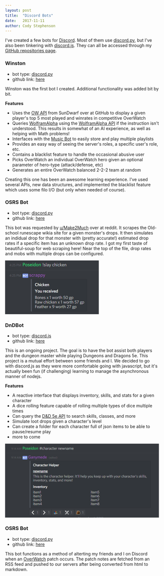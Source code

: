 ```yaml
---
layout: post
title:  "Discord Bots"
date:   2017-11-11
author: Cody Stephenson
---
```


I've created a few bots for [Discord](https://discordapp.com/). Most of them use [discord.py](https://github.com/Rapptz/discord.py), but I've also been tinkering with [discord.js](https://discord.js.org/#/). They can all be accessed through my [GitHub repositories page](https://github.com/zenxr?tab=repositories).

### Winston
* bot type: [discord.py](https://github.com/Rapptz/discord.py)
* github link: [here](https://github.com/zenxr/discord_winston_bot)

Winston was the first bot I created. Additional functionality was added bit by bit.

**Features**
* Uses the [OW API](https://github.com/SunDwarf/OWAPI) from SunDwarf over at GitHub to display a given player's top 5 most played and winrates in competitive OverWatch
* Queries [WolframAlpha](http://www.wolframalpha.com/) using the [WolframAlpha API](https://products.wolframalpha.com/api/) if the instruction isn't understood. This results in somewhat of an AI experience, as well as helping with Math problems!
* Interfaces with the [Music Bot](https://github.com/Just-Some-Bots/MusicBot) to easily store and play multiple playlists
* Provides an easy way of seeing the server's roles, a specific user's role, etc.
* Contains a blacklist feature to handle the occasional abusive user
* Picks OverWatch an individual OverWatch hero given an optional parameter of hero-type (attack/defense, etc)
* Generates an entire OverWatch balanced 2-2-2 team at random

Creating this one has been an awesome learning experience. I've used several APIs, new data structures, and implemented the blacklist feature which uses some filo I/O (but only when needed of course).

### OSRS Bot
* bot type: [discord.py](https://github.com/Rapptz/discord.py)
* github link: [here](https://github.com/zenxr/discord_winston_bot)

This bot was requested by [u/Make2Much](https://www.reddit.com/user/Make2much/) over at reddit. It scrapes the Old-school runescape wikia site for a given monster's drops. It then simulates an indidual drop for that monster with (pretty accurate!) estimated drop rates if a specific item has an unknown drop rate. I got my first taste of beautiful-soup for web scraping here! Near the top of the file, drop rates and mobs with multiple drops can be configured.

![alt text](/img/blog_images/osrsbot.png "bot screenshot")

### DnDBot
* bot type: [discord.js](https://discord.js.org/#/)
* github link: [here](https://github.com/zenxr/dndbot)

This is an ongoing project. The goal is to have the bot assist both players and the dungeon master while playing Dungeons and Dragons 5e. This project is a mutual effort between some friends and I. We decided to go with discord.js as they were more comfortable going with javascript, but it's actually been fun (if challenging) learning to manage the asynchronous manner of nodejs.

**Features**
* A reactive interface that displays inventory, skills, and stats for a given character
* A dice rolling feature capable of rolling multiple types of dice multiple times
* Can query the [D&D 5e API](http://www.dnd5eapi.co/) to search skills, classes, and more
* Simulate loot drops given a character's level
* Can create a folder for each character full of json items to be able to pause/resume play
* more to come

![alt text](/img/blog_images/dndbot.png "bot screenshot")

### OSRS Bot
* bot type: [discord.py](https://github.com/Rapptz/discord.py)
* github link: [here](https://github.com/zenxr/discord_rss_bot)

This bot functions as a method of alterting my friends and I on Discord when an [OverWatch](https://playoverwatch.com/en-us/) patch occurs. The patch notes are fetched from an RSS feed and pushed to our servers after being converted from html to markdown.
